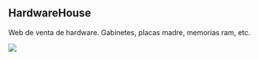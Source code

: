 ## HardwareHouse

Web de venta de hardware. Gabinetes, placas madre, memorias ram, etc. 


<img src="https://firebasestorage.googleapis.com/v0/b/hardwarehouse-proyecto-coder.appspot.com/o/2021-06-11%2019-18-54.gif?alt=media&token=7809f298-3ce4-4087-be28-9f61e7d91eb4"> </img>